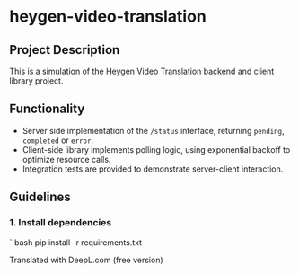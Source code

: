 # heygen-video-translation

## Project Description
This is a simulation of the Heygen Video Translation backend and client library project.

## Functionality
- Server side implementation of the `/status` interface, returning `pending`, `completed` or `error`.
- Client-side library implements polling logic, using exponential backoff to optimize resource calls.
- Integration tests are provided to demonstrate server-client interaction.

## Guidelines

### 1. Install dependencies
``bash
pip install -r requirements.txt

Translated with DeepL.com (free version)
